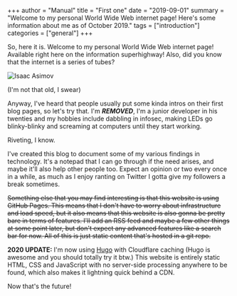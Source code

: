 +++
author = "Manual"
title = "First one"
date = "2019-09-01"
summary = "Welcome to my personal World Wide Web internet page! Here's some information about me as of October 2019."
tags = ["introduction"]
categories = ["general"]
+++

So, here it is. Welcome to my personal World Wide Web internet page! Available right here on the information superhighway! Also, did you know that the internet is a series of tubes?

![Isaac Asimov](/post_files/2019-09-01-First_one/1.jpg)

(I'm not that old, I swear)

Anyway, I've heard that people usually put some kinda intros on their first blog pages, so let's try that. I'm ***REMOVED***, I'm a junior developer in his twenties and my hobbies include dabbling in infosec, making LEDs go blinky-blinky and screaming at computers until they start working.

Riveting, I know.

I've created this blog to document some of my various findings in technology. It's a notepad that I can go through if the need arises, and maybe it'll also help other people too. Expect an opinion or two every once in a while, as much as I enjoy ranting on Twitter I gotta give my followers a break sometimes.

~~Something else that you may find interesting is that this website is using GitHub Pages. This means that I don't have to worry about infrastructure and load speed, but it also means that this website is also gonna be pretty bare in terms of features. I'll add an RSS feed and maybe a few other things at some point later, but don't expect any advanced features like a search bar for now. All of this is just static content that's hosted in a git repo.~~

**2020 UPDATE:** I'm now using [Hugo](http://gohugo.io) with Cloudflare caching (Hugo is awesome and you should totally try it btw.) This website is entirely static HTML, CSS and JavaScript with no server-side processing anywhere to be found, which also makes it lightning quick behind a CDN.

Now that's the future!
